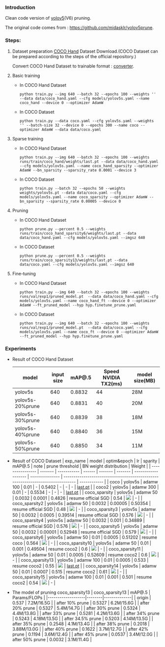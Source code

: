 ### Introduction
Clean code version of [yolov5](https://github.com/ultralytics/yolov5/)(V6) pruning.

The original code comes from : https://github.com/midasklr/yolov5prune.

### Steps:
1. Dataset preparation
    [COCO Hand](http://www.robots.ox.ac.uk/~vgg/data/hands/downloads/hand_dataset.tar.gz) Dataset Download.(COCO Dataset can be prepared according to the steps of the official repository.)

    Convert COCO Hand Dataset to trainable format : [converter](https://github.com/ZJU-lishuang/yolov5-v4/blob/main/data/converter.py).
    
2. Basic training
    - In COCO Hand Dataset
        ```shell
        python train.py --img 640 --batch 32 --epochs 100 --weights '' --data data/coco_hand.yaml --cfg models/yolov5s.yaml --name coco_hand --device 0 --optimizer AdamW
        ```
    - In COCO Dataset
        ```shell
        python train.py --data coco.yaml --cfg yolov5s.yaml --weights '' --batch-size 32 --device 0 --epochs 300 --name coco --optimizer AdamW --data data/coco.yaml
        ```
3. Sparse training
    - In COCO Hand Dataset
        ```shell
        python train.py --img 640 --batch 32 --epochs 100 --weights runs/train/coco_hand/weights/last.pt --data data/coco_hand.yaml --cfg models/yolov5s.yaml --name coco_hand_sparsity --optimizer AdamW --bn_sparsity --sparsity_rate 0.0001 --device 3
        ```
    - In COCO Dataset
        ```shell
        python train.py --batch 32 --epochs 50 --weights weights/yolov5s.pt --data data/coco.yaml --cfg models/yolov5s.yaml --name coco_sparsity --optimizer AdamW --bn_sparsity --sparsity_rate 0.00005 --device 0
        ```

4. Pruning
    - In COCO Hand Dataset
        ```shell
        python prune.py --percent 0.5 --weights runs/train/coco_hand_sparsity6/weights/last.pt --data data/coco_hand.yaml --cfg models/yolov5s.yaml --imgsz 640
        ```
    - In COCO Dataset
        ```shell
        python prune.py --percent 0.5 --weights runs/train/coco_sparsity13/weights/last.pt --data data/coco.yaml --cfg models/yolov5s.yaml --imgsz 640
        ```

5. Fine-tuning
    - In COCO Hand Dataset
        ```shell
        python train.py --img 640 --batch 32 --epochs 100 --weights runs/val/exp1/pruned_model.pt  --data data/coco_hand.yaml --cfg models/yolov5s.yaml --name coco_hand_ft --device 0 --optimizer AdamW --ft_pruned_model --hyp hyp.finetune_prune.yaml
        ```
    - In COCO Dataset
        ```shell
        python train.py --img 640 --batch 32 --epochs 100 --weights runs/val/exp1/pruned_model.pt  --data data/coco.yaml --cfg models/yolov5s.yaml --name coco_ft --device 0 --optimizer AdamW --ft_pruned_model --hyp hyp.finetune_prune.yaml
        ```
### Experiments
- Result of COCO Hand Dataset

    | model             | input size | mAP@.5       | Speed NVIDIA TX2(ms) | model size(MB) |
    | ----------------- | ---- | ------------ | ---------------- | -------------------- |
    | yolov5s           | 640  | 0.8832 | 44                                | 28M
    | yolov5s-20%prune  | 640  | 0.8831  | 40                                   | 20M
    | yolov5s-30%prune  | 640  | 0.8839  | 38                             |18M
    | yolov5s-40%prune  | 640  | 0.8840  | 36                             |15M
    | yolov5s-50%prune  | 640  | 0.8850 | 34                            | 11M
- Result of COCO Dataset
    | exp\_name        | model   | optim&epoch | lr     | sparity | mAP@.5  | note                | prune threshold | BN weight distribution                                                           | Weight |
    | ---------------- | ------- | ----------- | ------ | ------- | ------- | ------------------- | --------------- | -------------------------------------------------------------------------------- | ------------ |
    | coco             | yolov5s | adamw 100   | 0.01   | \-      | 0.5402  | \-                  | \-              | \-                                                                               | [last.pt](https://drive.google.com/drive/folders/11ww0rpmDXR6UUOoK0ej32TKF_Dr57_BC?usp=sharing)   |
    | coco2            | yolov5s | adamw 300   | 0.01   | \-      | 0.5534  | \-                  | \-              | \-                                                                               | [last.pt](https://drive.google.com/drive/folders/1BNx7mUvw3eVcrLi16PtHGBJcw2IUgsSP?usp=sharing)   |
    | coco\_sparsity   | yolov5s | adamw 50    | 0.0032 | 0.0001  | 0.4826  | resume official SGD | 0.54            | ![](https://docimg8.docs.qq.com/image/37lM2bxXOohzeYLQzhsU0g.png?w=1322&h=826/)  | \-           |
    | coco\_sparsity2  | yolov5s | adamw 50    | 0.0032 | 0.00005 | 0.50354 | resume official SGD | 0.48            | ![](https://docimg8.docs.qq.com/image/fsUuusfnXh0QqNIzBsQorA.png?w=1342&h=822/)  | \-           |
    | coco\_sparsity3  | yolov5s | adamw 50    | 0.0032 | 0.0005  | 0.39514 | resume official SGD | 0.576           | ![](https://docimg10.docs.qq.com/image/56lYy7Ig1U9aKtv3JoaVuw.png?w=1330&h=864/) | \-           |
    | coco\_sparsity4  | yolov5s | adamw 50    | 0.0032 | 0.001   | 0.34889 | resume official SGD | 0.576           | ![](https://docimg2.docs.qq.com/image/PoOcEBkq8k5yAHHuLMTX2w.png?w=1292&h=852/)  | \-           |
    | coco\_sparsity5  | yolov5s | adamw 50    | 0.0032 | 0.00001 | 0.52948 | resume official SGD | 0.579           | ![](https://docimg7.docs.qq.com/image/8sQYKDSEny6fE1-aD-i1PA.png?w=1308&h=842/)  | \-           |
    | coco\_sparsity6  | yolov5s | adamw 50    | 0.01   | 0.0005  | 0.51202 | resume coco         | 0.564           | ![](https://docimg2.docs.qq.com/image/mi5sH-NIcOfhCA5UvblkGQ.png?w=1314&h=758/)  | \-           |
    | coco\_sparsity10 | yolov5s | adamw 50    | 0.01   | 0.001   | 0.49504 | resume coco2        | 0.6             | ![](https://docimg10.docs.qq.com/image/IHpHc5QDZlH4qvX8C14-Uw.png?w=1326&h=826/) | \-           |
    | coco\_sparsity11 | yolov5s | adamw 50    | 0.01   | 0.0005  | 0.52609 | resume coco2        | 0.6             | ![](https://docimg8.docs.qq.com/image/txnqJ5L1PjO96e2DvMPuFQ.png?w=1320&h=826/)  | \-           |
    | coco\_sparsity13 | yolov5s | adamw 100   | 0.01   | 0.0005  | 0.533   | resume coco2        | 0.55            | ![](https://docimg2.docs.qq.com/image/Y0eW6Fg3GxQDNT0pUcHqZw.png?w=1314&h=768/)  | [last.pt](https://drive.google.com/drive/folders/13OLCG6qjtFfo-umV-hFdjkT7n32N5JTH?usp=sharing)           |
    | coco\_sparsity14 | yolov5s | adamw 50    | 0.01   | 0.0007  | 0.515   | resume coco2        | 0.61            | ![](https://docimg7.docs.qq.com/image/uI9OFouJavwCSGAK8kk8vg.png?w=1312&h=782/)  | \-           |
    | coco\_sparsity15 | yolov5s | adamw 100   | 0.01   | 0.001   | 0.501   | resume coco2        | 0.54            | ![](https://docimg4.docs.qq.com/image/wyGMs5I4U_8vsXQLgG6LJg.png?w=1304&h=820/)  | \-           |

- The model of pruning coco_sparsity13
    | coco_sparsity13   | mAP@.5 | Params/FLOPs |
    |-------------------|--------|--------------|
    | origin            | 0.537  | 7.2M/16.5G   |
    | after 10% prune   | 0.5327 | 6.2M/15.6G   |
    | after 20% prune   | 0.5327 | 5.4M/14.7G   |
    | after 30% prune   | 0.5324 | 4.4M/13.8G   |
    | after 33% prune   | 0.5281 | 4.2M/13.6G   |
    | after 34% prune   | 0.5243 | 4.18M/13.5G  |
    | after 34.5% prune | 0.5203 | 4.14M/13.5G  |
    | after 35% prune   | 0.2548 | 4.1M/13.4G   |
    | after 38% prune   | 0.2018 | 3.88M/13.0G  |
    | after 40% prune   | 0.1622 | 3.7M/12.7G   |
    | after 42% prune   | 0.1194 | 3.6M/12.4G   |
    | after 45% prune   | 0.0537 | 3.4M/12.0G   |
    | after 50% prune   | 0.0032 | 3.1M/11.4G   |
